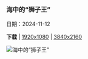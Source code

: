 ### 海中的“狮子王”

日期：2024-11-12

**下载**  |  [1920x1080](https://cn.bing.com/th?id=OHR.KelpForest_ZH-CN2357269491_1920x1080.jpg)  |  [3840x2160](https://cn.bing.com/th?id=OHR.KelpForest_ZH-CN2357269491_UHD.jpg)

![海中的“狮子王”](https://cn.bing.com/th?id=OHR.KelpForest_ZH-CN2357269491_1920x1080.jpg "巨型海藻森林中的加州海狮，下加利福尼亚，墨西哥 (© Claudio Contreras/Minden Pictures)")

